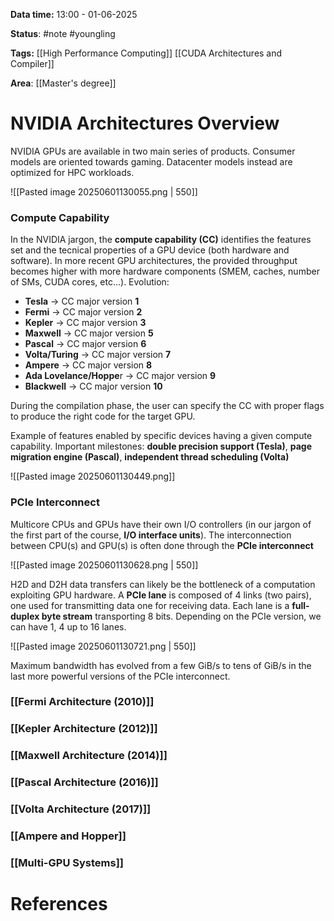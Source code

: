 **Data time:** 13:00 - 01-06-2025

**Status**: #note #youngling 

**Tags:** [[High Performance Computing]] [[CUDA Architectures and Compiler]]

**Area**: [[Master's degree]]
# NVIDIA Architectures Overview

NVIDIA GPUs are available in two main series of products. Consumer models are oriented towards gaming. Datacenter models instead are optimized for HPC workloads.

![[Pasted image 20250601130055.png | 550]]

### Compute Capability
In the NVIDIA jargon, the **compute capability (CC)** identifies the features set and the tecnical properties of a GPU device (both hardware and software). In more recent GPU architectures, the provided throughput becomes higher with more hardware components (SMEM, caches, number of SMs, CUDA cores, etc...). Evolution:
- **Tesla** → CC major version **1**
- **Fermi** → CC major version **2**
- **Kepler** → CC major version **3**
- **Maxwell** → CC major version **5**
- **Pascal** → CC major version **6**
- **Volta/Turing** → CC major version **7**
- **Ampere** → CC major version **8**
- **Ada Lovelance/Hoppe**r → CC major version **9**
- **Blackwell** → CC major version **10**

During the compilation phase, the user can specify the CC with proper flags to produce the right code for the target GPU.

Example of features enabled by specific devices having a given compute capability. Important milestones: **double precision support (Tesla)**, **page migration engine (Pascal)**, **independent thread scheduling (Volta)**

![[Pasted image 20250601130449.png]]

### PCIe Interconnect
Multicore CPUs and GPUs have their own I/O controllers (in our jargon of the first part of the course, **I/O interface units**). The interconnection between CPU(s) and GPU(s) is often done through the **PCIe interconnect**

![[Pasted image 20250601130628.png | 550]]

H2D and D2H data transfers can likely be the bottleneck of a computation exploiting GPU hardware. A **PCIe lane** is composed of 4 links (two pairs), one used for transmitting data one for receiving data. Each lane is a **full-duplex byte stream** transporting 8 bits. Depending on the PCIe version, we can have 1, 4 up to 16 lanes.

![[Pasted image 20250601130721.png | 550]]

Maximum bandwidth has evolved from a few GiB/s to tens of GiB/s in the last more powerful versions of the PCIe interconnect.

### [[Fermi Architecture (2010)]]

### [[Kepler Architecture (2012)]]

### [[Maxwell Architecture (2014)]]

### [[Pascal Architecture (2016)]]

### [[Volta Architecture (2017)]]

### [[Ampere and Hopper]]

### [[Multi-GPU Systems]]

# References